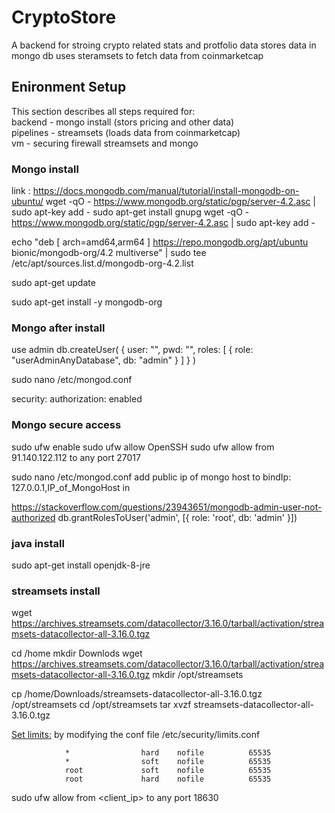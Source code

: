 # CryptoStore
A backend for stroing crypto related stats and protfolio data 
stores data in mongo db 
uses steramsets to fetch data from coinmarketcap 



## Enironment Setup 
This section describes all steps required for:		
backend - mongo install (stors pricing and other data)		
pipelines - streamsets (loads data from coinmarketcap)	 	
vm - securing firewall  streamsets and mongo	  	

### Mongo install 
link : https://docs.mongodb.com/manual/tutorial/install-mongodb-on-ubuntu/
wget -qO - https://www.mongodb.org/static/pgp/server-4.2.asc | sudo apt-key add -
sudo apt-get install gnupg
wget -qO - https://www.mongodb.org/static/pgp/server-4.2.asc | sudo apt-key add -

echo "deb [ arch=amd64,arm64 ] https://repo.mongodb.org/apt/ubuntu bionic/mongodb-org/4.2 multiverse" | sudo tee /etc/apt/sources.list.d/mongodb-org-4.2.list

sudo apt-get update

sudo apt-get install -y mongodb-org


### Mongo after install 

use admin 
db.createUser(
  {
    user: "",
    pwd: "",
    roles: [ { role: "userAdminAnyDatabase", db: "admin" } ]
  }
)

sudo nano /etc/mongod.conf

security:
  authorization: enabled
  

### Mongo secure access 
  sudo ufw enable
  sudo ufw allow OpenSSH
  sudo ufw allow from 91.140.122.112 to any port 27017



 sudo nano /etc/mongod.conf
 add public ip of mongo host to 
	bindIp: 127.0.0.1,IP_of_MongoHost 
  in 	
	
	
  https://stackoverflow.com/questions/23943651/mongodb-admin-user-not-authorized
db.grantRolesToUser('admin', [{ role: 'root', db: 'admin' }])
### java install 
sudo apt-get install openjdk-8-jre
### streamsets install 


wget https://archives.streamsets.com/datacollector/3.16.0/tarball/activation/streamsets-datacollector-all-3.16.0.tgz

cd /home
mkdir Downlods 
wget https://archives.streamsets.com/datacollector/3.16.0/tarball/activation/streamsets-datacollector-all-3.16.0.tgz
mkdir /opt/streamsets

cp /home/Downloads/streamsets-datacollector-all-3.16.0.tgz  /opt/streamsets
cd /opt/streamsets
tar xvzf streamsets-datacollector-all-3.16.0.tgz

[Set limits:](https://superuser.com/questions/1200539/cannot-increase-open-file-limit-past-4096-ubuntu)
   by modifying the conf file /etc/security/limits.conf
            
                *                hard    nofile          65535
                *                soft    nofile          65535
                root             soft    nofile          65535
                root             hard    nofile          65535
		

sudo ufw allow from <client_ip> to any port 18630




